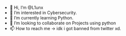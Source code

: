- 👋 Hi, I’m @L1unx
- 👀 I’m interested in Cybersecurity.
- 🌱 I’m currently learning Python.
- 💞️ I’m looking to collaborate on Projects using python
- 📫 How to reach me -> idk i got banned from twitter xd.

<!---
L1unx/L1unx is a ✨ special ✨ repository because its `README.md` (this file) appears on your GitHub profile.
You can click the Preview link to take a look at your changes.
--->
